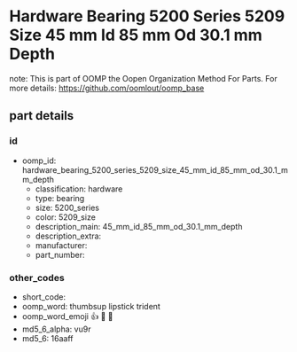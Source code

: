 # Hardware Bearing 5200 Series 5209 Size 45 mm Id 85 mm Od 30.1 mm Depth  

note: This is part of OOMP the Oopen Organization Method For Parts. For more details: https://github.com/oomlout/oomp_base

##  part details





### id
* oomp_id: hardware_bearing_5200_series_5209_size_45_mm_id_85_mm_od_30.1_mm_depth
  * classification: hardware
  * type: bearing
  * size: 5200_series
  * color: 5209_size
  * description_main: 45_mm_id_85_mm_od_30.1_mm_depth
  * description_extra: 
  * manufacturer: 
  * part_number: 

### other_codes
* short_code: 
* oomp_word: thumbsup lipstick trident
* oomp_word_emoji :thumbsup: :lipstick: :trident:
* md5_6_alpha: vu9r
* md5_6: 16aaff